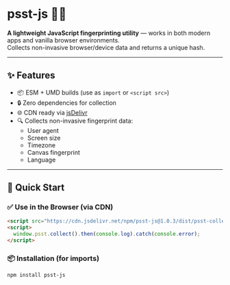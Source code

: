 # psst-js 🕵️‍♂️

**A lightweight JavaScript fingerprinting utility** — works in both modern apps and vanilla browser environments.  
Collects non-invasive browser/device data and returns a unique hash.

---

## ✨ Features

- 📦 ESM + UMD builds (use as `import` or `<script src>`)
- 🔒 Zero dependencies for collection
- 🌐 CDN ready via [jsDelivr](https://www.jsdelivr.com)
- 🔍 Collects non-invasive fingerprint data:
  - User agent
  - Screen size
  - Timezone
  - Canvas fingerprint
  - Language

---

## 🚀 Quick Start

### ✅ Use in the Browser (via CDN)

```html
<script src="https://cdn.jsdelivr.net/npm/psst-js@1.0.3/dist/psst-collector.min.js"></script>
<script>
  window.psst.collect().then(console.log).catch(console.error);
</script>
```

### 📦 Installation (for imports)

```bash
npm install psst-js
```
